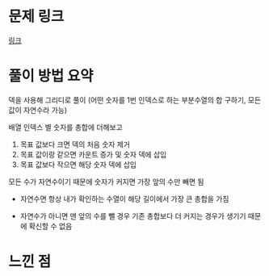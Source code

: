 # 문제 링크
[링크](URL)
# 풀이 방법 요약

덱을 사용해 그리디로 풀이 (어떤 숫자를 1번 인덱스로 하는 부분수열의 합 구하기, 모든 값이 자연수라 가능)

배열 인덱스 별 숫자를 총합에 더해보고
1. 목표 값보다 크면 덱의 처음 숫자 제거
2. 목표 값이랑 같으면 카운트 증가 및 숫자 덱에 삽입
3. 목표 값보다 작으면 해당 숫자 덱에 삽입

모든 수가 자연수이기 때문에 숫자가 커지면 가장 앞의 수만 빼면 됨

- 자연수면 항상 내가 확인하는 수열이 해당 길이에서 가장 큰 총합을 가짐

- 자연수가 아니면 맨 앞의 수를 뺄 경우 기존 총합보다 더 커지는 경우가 생기기 때문에 확신할 수 없음


# 느낀 점
